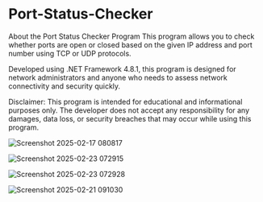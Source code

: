 # Port-Status-Checker

About the Port Status Checker Program
This program allows you to check whether ports are open or closed based on the given IP address and port number using TCP or UDP protocols.

Developed using .NET Framework 4.8.1, this program is designed for network administrators and anyone who needs to assess network connectivity and security quickly.

Disclaimer:
This program is intended for educational and informational purposes only. The developer does not accept any responsibility for any damages, data loss, or security breaches that may occur while using this program.

![Screenshot 2025-02-17 080817](https://github.com/user-attachments/assets/a5012078-1b30-4999-813a-7df52513fd27)

![Screenshot 2025-02-23 072915](https://github.com/user-attachments/assets/ae3b3966-964f-47fa-ae0f-966581b6fd9f)



![Screenshot 2025-02-23 072928](https://github.com/user-attachments/assets/818cc7a0-bc6b-4b2b-a0a0-d9ac90d2808d)

![Screenshot 2025-02-21 091030](https://github.com/user-attachments/assets/ea83d953-119f-4ea1-8321-3dbbc8c015f5)

